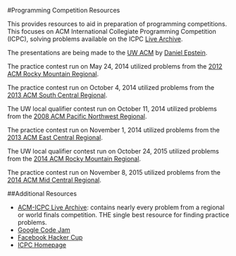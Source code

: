 #Programming Competition Resources

This provides resources to aid in preparation of programming competitions. This focuses on ACM International Collegiate Programming Competition (ICPC), solving problems available on the ICPC [Live Archive](https://icpcarchive.ecs.baylor.edu/).

The presentations are being made to the [UW ACM](http://flatline.cs.washington.edu/orgs/acm/) by [Daniel Epstein](http://depstein.net/).

The practice contest run on May 24, 2014 utilized problems from the [2012 ACM Rocky Mountain Regional](http://org.coloradomesa.edu/acm/rmrc/2012/index.html).

The practice contest run on October 4, 2014 utilized problems from the [2013 ACM South Central Regional](http://acm2013.cct.lsu.edu/).

The UW local qualifier contest run on October 11, 2014 utilized problems from the [2008 ACM Pacific Northwest Regional](http://www.acmicpc-pacnw.org/results.htm).

The practice contest run on November 1, 2014 utilized problems from the [2013 ACM East Central Regional](http://www.csis.ysu.edu/acm-ecna/problemset.html).

The UW local qualifier contest run on October 24, 2015 utilized problems from the [2014 ACM Rocky Mountain Regional](http://org.coloradomesa.edu/~wmacevoy/rmrc/2014/index.html).

The practice contest run on November 8, 2015 utilized problems from the [2014 ACM Mid Central Regional](http://www.icpc-midcentral.us/archives/2014/mcpc2014/browse.html).

##Additional Resources

- [ACM-ICPC Live Archive](https://icpcarchive.ecs.baylor.edu/): contains nearly every problem from a regional or world finals competition. THE single best resource for finding practice problems.
- [Google Code Jam](https://code.google.com/codejam/)
- [Facebook Hacker Cup](https://www.facebook.com/hackercup)
- [ICPC Homepage](http://icpc.baylor.edu/)
